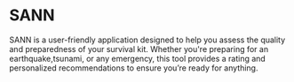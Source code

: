 # SANN
SANN is a user-friendly application designed to help you assess the quality and preparedness of your survival kit. Whether you're preparing for an earthquake,tsunami, or any emergency, this tool provides a rating and personalized recommendations to ensure you’re ready for anything.

